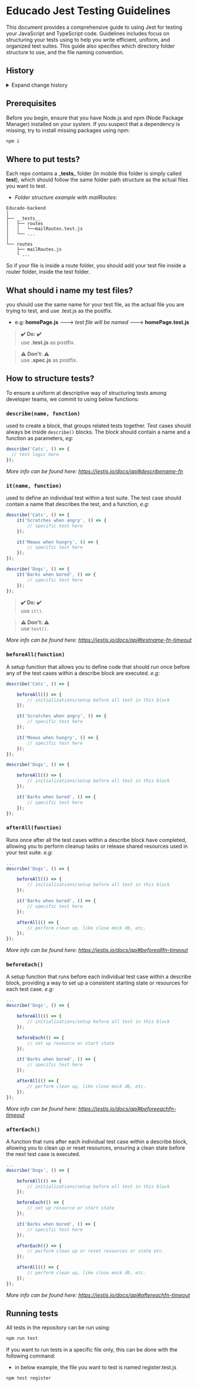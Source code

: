 # Educado Jest Testing Guidelines

This document provides a comprehensive guide to using Jest for testing your JavaScript and TypeScript code. 
Guidelines includes focus on structuring your tests using  to help you write efficient, uniform, and organized test suites. This guide also specifies which directory folder structure to use, and the file naming convention.

## History

<details>
  <summary>Expand change history</summary>
  
| Date        | Notes                                                                        |
| ----------- | ---------------------------------------------------------------------------- |
| 2023-Oct-12 | 1st release of testing guidelines                                            |
| 2023-Oct-12 | Changed formulation of test cases                                            |

</details>


## Prerequisites

Before you begin, ensure that you have Node.js and npm (Node Package Manager) installed on your system. If you suspect that a dependency is missing, try to install missing packages using npm:
```bash
npm i
```

## Where to put tests?

Each repo contains a  \___tests__\_ folder (in mobile this folder is simply called __test__), which should follow the same folder path structure as the actual files you want to test.
- <i>Folder structure example with mailRoutes:</i>

```
Educado-backend
│
├── __tests__
│   ├── routes
│   │   └──mailRoutes.test.js
│   └── ...
│
└── routes
    ├── mailRoutes.js
    └ ...
```

So if your file is inside a route folder, you should add your test file inside a router folder, inside the test folder.

## What should i name my test files?

you should use the same name for your test file, as the actual file you are trying to test, and use .test.js as the postfix.
- e.g: <b>homePage.js</b> ---> <i>test file will be named</i> ---> <b>homePage.test.js</b>


> **✔️ Do: ✔️**\
> use <b>.test.js</b> as postfix.

> **⚠️ Don't: ⚠️**\
> use <b>.spec.js</b> as postfix.

## How to structure tests?

To ensure a uniform at descriptive way of structuring tests among developer teams, we commit to using below functions:
### `describe(name, function)`
used to create a block, that groups related tests together. Test cases should always be inside `describe()` blocks. The block should contain a name and a function as parameters, <i>eg</i>:
```javascript
describe('Cats', () => {
  // test logic here
});
```
<i>More info can be found here: https://jestjs.io/docs/api#describename-fn</i>

### `it(name, function)`

used to define an individual test within a test suite. The test case should contain a name that describes the test, and a function, <i>e.g</i>:

```javascript
describe('Cats', () => {
    it('Scratches when angry', () => {
        // specific test here
    });

    it('Meows when hungry', () => {
        // specific test here
    });
});

describe('Dogs', () => {
    it('Barks when bored', () => {
        // specific test here
    });
});
```

> **✔️ Do: ✔️**\
> use `it()`.

> **⚠️ Don't: ⚠️**\
> use `test()`.

<i>More info can be found here: https://jestjs.io/docs/api#testname-fn-timeout</i>

### `beforeAll(function)`

A setup function that allows you to define code that should run once before any of the test cases within a describe block are executed. <i>e.g:</i>

```javascript
describe('Cats', () => {

    beforeAll(() => {
        // initializations/setup before all test in this block
    });

    it('Scratches when angry', () => {
        // specific test here
    });

    it('Meows when hungry', () => {
        // specific test here
    });
});

describe('Dogs', () => {

    beforeAll(() => {
        // initializations/setup before all test in this block
    });

    it('Barks when bored', () => {
        // specific test here
    });
});
```



### `afterAll(function)` 

Runs once after all the test cases within a describe block have completed, allowing you to perform cleanup tasks or release shared resources used in your test suite. <i>e.g:</i>

```javascript
...
describe('Dogs', () => {

    beforeAll(() => {
        // initializations/setup before all test in this block
    });

    it('Barks when bored', () => {
        // specific test here
    });

    afterAll(() => {
        // perform clean up, like close mock db, etc.
    });
});
```

<i>More info can be found here: https://jestjs.io/docs/api#beforeallfn-timeout</i>

### `beforeEach()` 
A setup function that runs before each individual test case within a describe block, providing a way to set up a consistent starting state or resources for each test case. <i>e.g:</i>

```javascript
...
describe('Dogs', () => {

    beforeAll(() => {
        // initializations/setup before all test in this block
    });

    beforeEach(() => {
        // set up resource or start state
    });

    it('Barks when bored', () => {
        // specific test here
    });

    afterAll(() => {
        // perform clean up, like close mock db, etc.
    });
});
```

<i>More info can be found here: https://jestjs.io/docs/api#beforeeachfn-timeout</i>

### `afterEach()`

A function that runs after each individual test case within a describe block, allowing you to clean up or reset resources, ensuring a clean state before the next test case is executed.

```javascript
...
describe('Dogs', () => {

    beforeAll(() => {
        // initializations/setup before all test in this block
    });

    beforeEach(() => {
        // set up resource or start state
    });

    it('Barks when bored', () => {
        // specific test here
    });

    afterEach(() => {
        // perform clean up or reset resources or state etc.
    });

    afterAll(() => {
        // perform clean up, like close mock db, etc.
    });
});
```

<i>More info can be found here: https://jestjs.io/docs/api#aftereachfn-timeout</i>

## Running tests

All tests in the repository can be run using:

```bash
npm run test
```
If you want to run tests in a specific file only, this can be done with the following command:
- in below example, the file you want to test is named register.test.js
```bash
npm test register
```